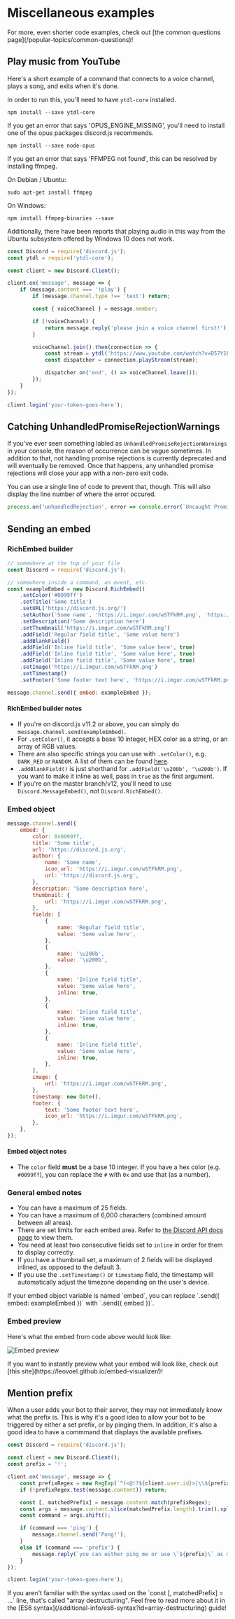 # Miscellaneous examples

<p class="tip">For more, even shorter code examples, check out [the common questions page](/popular-topics/common-questions)!</p>

## Play music from YouTube

Here's a short example of a command that connects to a voice channel, plays a song, and exits when it's done.

In order to run this, you'll need to have `ytdl-core` installed.

```
npm install --save ytdl-core
```

If you get an error that says 'OPUS_ENGINE_MISSING', you'll need to install one of the opus packages discord.js recommends.

```
npm install --save node-opus
```

If you get an error that says 'FFMPEG not found', this can be resolved by installing ffmpeg.

On Debian / Ubuntu:

```
sudo apt-get install ffmpeg
```

On Windows:

```
npm install ffmpeg-binaries --save
```

Additionally, there have been reports that playing audio in this way from the Ubuntu subsystem offered by Windows 10 does not work.

```js
const Discord = require('discord.js');
const ytdl = require('ytdl-core');

const client = new Discord.Client();

client.on('message', message => {
	if (message.content === '!play') {
		if (message.channel.type !== 'text') return;

		const { voiceChannel } = message.member;

		if (!voiceChannel) {
			return message.reply('please join a voice channel first!');
		}

		voiceChannel.join().then(connection => {
			const stream = ytdl('https://www.youtube.com/watch?v=D57Y1PruTlw', { filter: 'audioonly' });
			const dispatcher = connection.playStream(stream);

			dispatcher.on('end', () => voiceChannel.leave());
		});
	}
});

client.login('your-token-goes-here');
```

## Catching UnhandledPromiseRejectionWarnings

If you've ever seen something labled as `UnhandledPromiseRejectionWarnings` in your console, the reason of occurrence can be vague sometimes. In addition to that, not handling promise rejections is currently deprecated and will eventually be removed. Once that happens, any unhandled promise rejections will close your app with a non-zero exit code.

You can use a single line of code to prevent that, though. This will also display the line number of where the error occured.

```js
process.on('unhandledRejection', error => console.error(`Uncaught Promise Rejection:\n${error}`));
```

## Sending an embed

### RichEmbed builder

```js
// somewhere at the top of your file
const Discord = require('discord.js');

// somewhere inside a command, an event, etc.
const exampleEmbed = new Discord.RichEmbed()
	.setColor('#0099ff')
	.setTitle('Some title')
	.setURL('https://discord.js.org/')
	.setAuthor('Some name', 'https://i.imgur.com/wSTFkRM.png', 'https://discord.js.org')
	.setDescription('Some description here')
	.setThumbnail('https://i.imgur.com/wSTFkRM.png')
	.addField('Regular field title', 'Some value here')
	.addBlankField()
	.addField('Inline field title', 'Some value here', true)
	.addField('Inline field title', 'Some value here', true)
	.addField('Inline field title', 'Some value here', true)
	.setImage('https://i.imgur.com/wSTFkRM.png')
	.setTimestamp()
	.setFooter('Some footer text here', 'https://i.imgur.com/wSTFkRM.png');

message.channel.send({ embed: exampleEmbed });
```

#### RichEmbed builder notes

* If you're on discord.js v11.2 or above, you can simply do `message.channel.send(exampleEmbed)`.
* For `.setColor()`, it accepts a base 10 integer, HEX color as a string, or an array of RGB values.
* There are also specific strings you can use with `.setColor()`, e.g. `DARK_RED` or `RANDOM`. A list of them can be found [here](https://discord.js.org/#/docs/main/stable/typedef/ColorResolvable).
* `.addBlankField()` is just shorthand for `.addField('\u200b', '\u200b')`. If you want to make it inline as well, pass in `true` as the first argument.
* If you're on the master branch/v12, you'll need to use `Discord.MessageEmbed()`, not `Discord.RichEmbed()`.

### Embed object

```js
message.channel.send({
	embed: {
		color: 0x0099ff,
		title: 'Some title',
		url: 'https://discord.js.org',
		author: {
			name: 'Some name',
			icon_url: 'https://i.imgur.com/wSTFkRM.png',
			url: 'https://discord.js.org',
		},
		description: 'Some description here',
		thumbnail: {
			url: 'https://i.imgur.com/wSTFkRM.png',
		},
		fields: [
			{
				name: 'Regular field title',
				value: 'Some value here',
			},
			{
				name: '\u200b',
				value: '\u200b',
			},
			{
				name: 'Inline field title',
				value: 'Some value here',
				inline: true,
			},
			{
				name: 'Inline field title',
				value: 'Some value here',
				inline: true,
			},
			{
				name: 'Inline field title',
				value: 'Some value here',
				inline: true,
			},
		],
		image: {
			url: 'https://i.imgur.com/wSTFkRM.png',
		},
		timestamp: new Date(),
		footer: {
			text: 'Some footer text here',
			icon_url: 'https://i.imgur.com/wSTFkRM.png',
		},
	},
});
```

#### Embed object notes

* The `color` field **must** be a base 10 integer. If you have a hex color (e.g. `#0099ff`), you can replace the `#` with `0x` and use that (as a number).

### General embed notes

* You can have a maximum of 25 fields.
* You can have a maximum of 6,000 characters (combined amount between all areas).
* There are set limits for each embed area. Refer to [the Discord API docs page](https://discordapp.com/developers/docs/resources/channel#embed-limits) to view them.
* You need at least two consecutive fields set to `inline` in order for them to display correctly.
* If you have a thumbnail set, a maximum of 2 fields will be displayed inlined, as opposed to the default 3.
* If you use the `.setTimestamp()` or `timestamp` field, the timestamp will automatically adjust the timezone depending on the user's device.

<p class="tip"> If your embed object variable is named `embed`, you can replace `.send({ embed: exampleEmbed })` with `.send({ embed })`.</p>

### Embed preview

Here's what the embed from code above would look like:

![Embed preview](/assets/img/ooaOAeu.png)

<p class="tip">If you want to instantly preview what your embed will look like, check out [this site](https://leovoel.github.io/embed-visualizer/)!</p>

## Mention prefix

When a user adds your bot to their server, they may not immediately know what the prefix is. This is why it's a good idea to allow your bot to be triggered by either a set prefix, or by pinging them. In addition, it's also a good idea to have a commmand that displays the available prefixes.

```js
const Discord = require('discord.js');

const client = new Discord.Client();
const prefix = '!';

client.on('message', message => {
	const prefixRegex = new RegExp(`^(<@!?${client.user.id}>|\\${prefix})\\s*`);
	if (!prefixRegex.test(message.content)) return;

	const [, matchedPrefix] = message.content.match(prefixRegex);
	const args = message.content.slice(matchedPrefix.length).trim().split(/ +/);
	const command = args.shift();

	if (command === 'ping') {
		message.channel.send('Pong!');
	}
	else if (command === 'prefix') {
		message.reply(`you can either ping me or use \`${prefix}\` as my prefix.`);
	}
});

client.login('your-token-goes-here');
```

<p class="tip">If you aren't familiar with the syntax used on the `const [, matchedPrefix] = ...` line, that's called "array destructuring". Feel free to read more about it in the [ES6 syntax](/additional-info/es6-syntax?id=array-destructuring) guide!</p>
